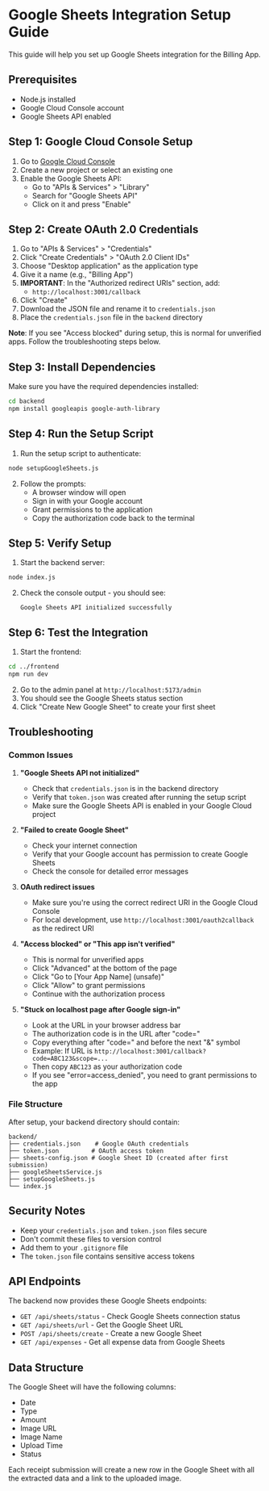# Google Sheets Integration Setup Guide

This guide will help you set up Google Sheets integration for the Billing App.

## Prerequisites

- Node.js installed
- Google Cloud Console account
- Google Sheets API enabled

## Step 1: Google Cloud Console Setup

1. Go to [Google Cloud Console](https://console.cloud.google.com/)
2. Create a new project or select an existing one
3. Enable the Google Sheets API:
   - Go to "APIs & Services" > "Library"
   - Search for "Google Sheets API"
   - Click on it and press "Enable"

## Step 2: Create OAuth 2.0 Credentials

1. Go to "APIs & Services" > "Credentials"
2. Click "Create Credentials" > "OAuth 2.0 Client IDs"
3. Choose "Desktop application" as the application type
4. Give it a name (e.g., "Billing App")
5. **IMPORTANT**: In the "Authorized redirect URIs" section, add:
   - `http://localhost:3001/callback`
6. Click "Create"
7. Download the JSON file and rename it to `credentials.json`
8. Place the `credentials.json` file in the `backend` directory

**Note**: If you see "Access blocked" during setup, this is normal for unverified apps. Follow the troubleshooting steps below.

## Step 3: Install Dependencies

Make sure you have the required dependencies installed:

```bash
cd backend
npm install googleapis google-auth-library
```

## Step 4: Run the Setup Script

1. Run the setup script to authenticate:

```bash
node setupGoogleSheets.js
```

2. Follow the prompts:
   - A browser window will open
   - Sign in with your Google account
   - Grant permissions to the application
   - Copy the authorization code back to the terminal

## Step 5: Verify Setup

1. Start the backend server:

```bash
node index.js
```

2. Check the console output - you should see:
   ```
   Google Sheets API initialized successfully
   ```

## Step 6: Test the Integration

1. Start the frontend:

```bash
cd ../frontend
npm run dev
```

2. Go to the admin panel at `http://localhost:5173/admin`
3. You should see the Google Sheets status section
4. Click "Create New Google Sheet" to create your first sheet

## Troubleshooting

### Common Issues

1. **"Google Sheets API not initialized"**
   - Check that `credentials.json` is in the backend directory
   - Verify that `token.json` was created after running the setup script
   - Make sure the Google Sheets API is enabled in your Google Cloud project

2. **"Failed to create Google Sheet"**
   - Check your internet connection
   - Verify that your Google account has permission to create Google Sheets
   - Check the console for detailed error messages

3. **OAuth redirect issues**
   - Make sure you're using the correct redirect URI in the Google Cloud Console
   - For local development, use `http://localhost:3001/oauth2callback` as the redirect URI

4. **"Access blocked" or "This app isn't verified"**
   - This is normal for unverified apps
   - Click "Advanced" at the bottom of the page
   - Click "Go to [Your App Name] (unsafe)"
   - Click "Allow" to grant permissions
   - Continue with the authorization process

5. **"Stuck on localhost page after Google sign-in"**
   - Look at the URL in your browser address bar
   - The authorization code is in the URL after "code="
   - Copy everything after "code=" and before the next "&" symbol
   - Example: If URL is `http://localhost:3001/callback?code=ABC123&scope=...`
   - Then copy `ABC123` as your authorization code
   - If you see "error=access_denied", you need to grant permissions to the app

### File Structure

After setup, your backend directory should contain:
```
backend/
├── credentials.json    # Google OAuth credentials
├── token.json         # OAuth access token
├── sheets-config.json # Google Sheet ID (created after first submission)
├── googleSheetsService.js
├── setupGoogleSheets.js
└── index.js
```

## Security Notes

- Keep your `credentials.json` and `token.json` files secure
- Don't commit these files to version control
- Add them to your `.gitignore` file
- The `token.json` file contains sensitive access tokens

## API Endpoints

The backend now provides these Google Sheets endpoints:

- `GET /api/sheets/status` - Check Google Sheets connection status
- `GET /api/sheets/url` - Get the Google Sheet URL
- `POST /api/sheets/create` - Create a new Google Sheet
- `GET /api/expenses` - Get all expense data from Google Sheets

## Data Structure

The Google Sheet will have the following columns:
- Date
- Type
- Amount
- Image URL
- Image Name
- Upload Time
- Status

Each receipt submission will create a new row in the Google Sheet with all the extracted data and a link to the uploaded image. 